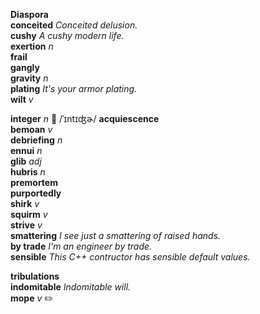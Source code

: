 __Diaspora__  
__conceited__ _Conceited delusion._  
__cushy__ _A cushy modern life._  
__exertion__ _n_  
__frail__  
__gangly__  
__gravity__ _n_  
__plating__ _It's your armor plating._  
__wilt__ _v_  

__integer__ _n_ :mega: /ˈɪntɪʤɚ/
__acquiescence__  
__bemoan__ _v_  
__debriefing__ _n_  
__ennui__ _n_  
__glib__ _adj_  
__hubris__ _n_  
__premortem__  
__purportedly__  
__shirk__ _v_  
__squirm__ _v_  
__strive__ _v_  
__smattering__ _I see just a smattering of raised hands._  
__by trade__ _I'm an engineer by trade._  
__sensible__ _This C++ contructor has sensible default values._  

__tribulations__  
__indomitable__ _Indomitable will._  
__mope__ _v_ :pencil2:  
